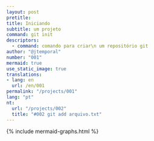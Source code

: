 ```yaml
---
layout: post
pretitle:
title: Iniciando
subtitle: um projeto
command: git init
descriptors:
  - command: comando para criar\n um repositório git
author: "@jtemporal"
number: "001"
mermaid: true
use_static_image: true
translations:
- lang: en
  url: /en/001
permalink: "/projects/001"
lang: "pt"
nt:
  url: "/projects/002"
  title: "#002 git add arquivo.txt"
---
```


{% include mermaid-graphs.html %}